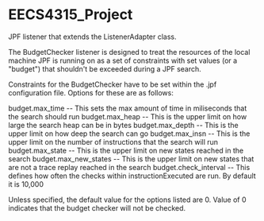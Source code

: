 # EECS4315_Project

JPF listener that extends the ListenerAdapter class. 

The BudgetChecker listener is designed to treat the resources of the 
local machine JPF is running on as a set of constraints with set values
(or a "budget") that shouldn't be exceeded during a JPF search.

Constraints for the BudgetChecker have to be set within the .jpf configuration
file. Options for these are as follows:

budget.max_time -- This sets the max amount of time in miliseconds that the search should run
budget.max_heap -- This is the upper limit on how large the search heap can be in bytes 
budget.max_depth -- This is the upper limit on how deep the search can go
budget.max_insn -- This is the upper limit on the number of instructions that the search will run
budget.max_state -- This is the upper limit on new states reached in the search
budget.max_new_states -- This is the upper limit on new states that are not a trace replay reached in the search
budget.check_interval -- This defines how often the checks within instructionExecuted are run. By default it is 10,000

Unless specified, the default value for the options listed are 0. Value of 0 indicates that the budget checker will not be checked.
